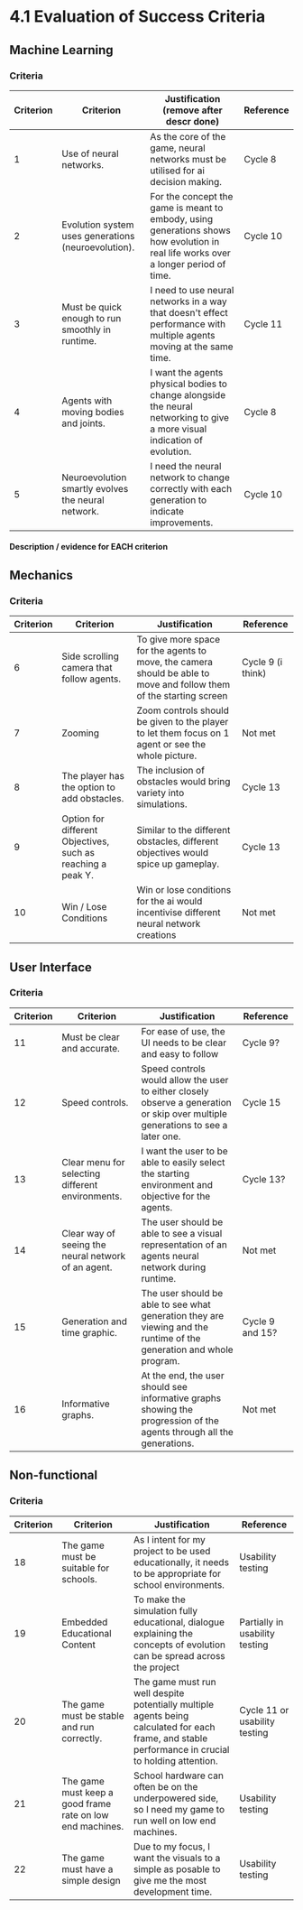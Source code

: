# 4.1 Evaluation of Success Criteria

## Machine Learning

### Criteria

| Criterion | Criterion                                           | Justification (remove after descr done)                                                                                             | Reference |
| --------- | --------------------------------------------------- | ----------------------------------------------------------------------------------------------------------------------------------- | --------- |
| 1         | Use of neural networks.                             | As the core of the game, neural networks must be utilised for ai decision making.                                                   | Cycle 8   |
| 2         | Evolution system uses generations (neuroevolution). | For the concept the game is meant to embody, using generations shows how evolution in real life works over a longer period of time. | Cycle 10  |
| 3         | Must be quick enough to run smoothly in runtime.    | I need to use neural networks in a way that doesn't effect performance with multiple agents moving at the same time.                | Cycle 11  |
| 4         | Agents with moving bodies and joints.               | I want the agents physical bodies to change alongside the neural networking to give a more visual indication of evolution.          | Cycle 8   |
| 5         | Neuroevolution smartly evolves the neural network.  | I need the neural network to change correctly with each generation to indicate improvements.                                        | Cycle 10  |

#### Description / evidence for EACH criterion

## Mechanics

### Criteria

| Criterion | Criterion                                                   | Justification                                                                                                       | Reference          |
| --------- | ----------------------------------------------------------- | ------------------------------------------------------------------------------------------------------------------- | ------------------ |
| 6         | Side scrolling camera that follow agents.                   | To give more space for the agents to move, the camera should be able to move and follow them of the starting screen | Cycle 9 (i think)  |
| 7         | Zooming                                                     | Zoom controls should be given to the player to let them focus on 1 agent or see the whole picture.                  | Not met            |
| 8         | The player has the option to add obstacles.                 | The inclusion of obstacles would bring variety into simulations.                                                    | Cycle 13           |
| 9         | Option for different Objectives, such as reaching a peak Y. | Similar to the different obstacles, different objectives would spice up gameplay.                                   | Cycle 13           |
| 10        | Win / Lose Conditions                                       | Win or lose conditions for the ai would incentivise different neural network creations                              | Not met            |

###

## User Interface

### Criteria

| Criterion | Criterion                                           | Justification                                                                                                                    | Reference       |
| --------- | --------------------------------------------------- | -------------------------------------------------------------------------------------------------------------------------------- | --------------- |
| 11        | Must be clear and accurate.                         | For ease of use, the UI needs to be clear and easy to follow                                                                     | Cycle 9?        |
| 12        | Speed controls.                                     | Speed controls would allow the user to either closely observe a generation or skip over multiple generations to see a later one. | Cycle 15        |
| 13        | Clear menu for selecting different environments.    | I want the user to be able to easily select the starting environment and objective for the agents.                               | Cycle 13?       |
| 14        | Clear way of seeing the neural network of an agent. | The user should be able to see a visual representation of an agents neural network during runtime.                               | Not met         |
| 15        | Generation and time graphic.                        | The user should be able to see what generation they are viewing and the runtime of the generation and whole program.             | Cycle 9 and 15? |
| 16        | Informative graphs.                                 | At the end, the user should see informative graphs showing the progression of the agents through all the generations.            | Not met         |

## Non-functional

### Criteria

| Criterion | Criterion                                                 | Justification                                                                                                                                       | Reference                      |
| --------- | --------------------------------------------------------- | --------------------------------------------------------------------------------------------------------------------------------------------------- | ------------------------------ |
| 18        | The game must be suitable for schools.                    | As I intent for my project to be used educationally, it needs to be appropriate for school environments.                                            | Usability testing              |
| 19        | Embedded Educational Content                              | To make the simulation fully educational, dialogue explaining the concepts of evolution can be spread across the project                            | Partially in usability testing |
| 20        | The game must be stable and run correctly.                | The game must run well despite potentially multiple agents being calculated for each frame, and stable performance in crucial to holding attention. | Cycle 11 or usability testing  |
| 21        | The game must keep a good frame rate on low end machines. | School hardware can often be on the underpowered side, so I need my game to run well on low end machines.                                           | Usability testing              |
| 22        | The game must have a simple design                        | Due to my focus, I want the visuals to a simple as posable to give me the most development time.                                                    | Usability testing              |

